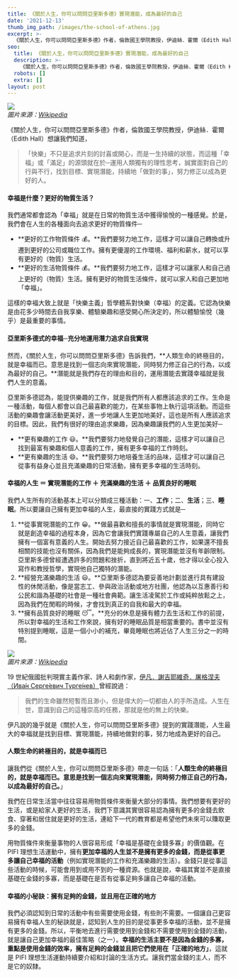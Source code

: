 ```yaml
---
title: 《關於人生，你可以問問亞里斯多德》實現潛能，成為最好的自己
date: '2021-12-13'
thumb_img_path: /images/the-school-of-athens.jpg
excerpt: >-
  《關於人生，你可以問問亞里斯多德》作者，倫敦國王學院教授，伊迪絲．霍爾（Edith Hall）想讓我們知道，「快樂」不只是追求片刻的討喜或開心，而是一生持續的狀態，而這種「幸福」或「滿足」的源頭就在於─運用人類獨有的理性思考，誠實面對自己的行與不行，找到目標、實現潛能，持續地「做對的事」，努力修正以成為更好的人。
seo:
  title: 《關於人生，你可以問問亞里斯多德》實現潛能，成為最好的自己
  description: >-
    《關於人生，你可以問問亞里斯多德》作者，倫敦國王學院教授，伊迪絲．霍爾（Edith Hall）想讓我們知道，「快樂」不只是追求片刻的討喜或開心，而是一生持續的狀態，而這種「幸福」或「滿足」的源頭就在於─運用人類獨有的理性思考，誠實面對自己的行與不行，找到目標、實現潛能，持續地「做對的事」，努力修正以成為更好的人。
  robots: []
  extra: []
layout: post
---
```

![](/images/the-school-of-athens.jpg)  
*圖片來源：[Wikipedia](https://en.wikipedia.org/wiki/File:%22The_School_of_Athens%22_by_Raffaello_Sanzio_da_Urbino.jpg)*

《關於人生，你可以問問亞里斯多德》作者，倫敦國王學院教授，伊迪絲．霍爾（Edith Hall）想讓我們知道，

> 「快樂」不只是追求片刻的討喜或開心，而是一生持續的狀態，而這種「幸福」或「滿足」的源頭就在於─運用人類獨有的理性思考，誠實面對自己的行與不行，找到目標、實現潛能，持續地「做對的事」，努力修正以成為更好的人。

#### 幸福是什麼？更好的物質生活？

我們通常都會認為「幸福」就是在日常的物質生活中獲得愉悅的一種感覺。於是，我們會在人生的各種面向去追求更好的物質條件─

* **更好的工作物質條件 💰。**我們要努力地工作，這樣才可以讓自己轉換或升遷到更好的公司或職位工作。擁有更優渥的工作環境、福利和薪水，就可以享有更好的（物質）生活。
* **更好的生活物質條件 💰。**我們要努力地工作，這樣才可以讓家人和自己過上更好的（物質）生活。擁有更好的物質生活條件，就可以家人和自己更加地「幸福」。

這樣的幸褔大致上就是「快樂主義」哲學體系對快樂（幸福）的定義。它認為快樂是由花多少時間去自我享樂、體驗樂趣和感受開心所決定的，所以體驗愉悅（幾乎）是最重要的事情。

#### 亞里斯多德式的幸福─充分地運用潛力追求自我實現

然而，《關於人生，你可以問問亞里斯多德》告訴我們，**人類生命的終極目的，就是幸福而已。意思是找到一個志向來實現潛能，同時努力修正自己的行為，以成為最好的自己。**潛能就是我們存在的理由和目的，運用潛能去實踐幸福就是我們人生的意義。

亞里斯多德認為，能提供樂趣的工作，就是我們所有人都應該追求的工作。生命是一種活動，每個人都會以自己最喜歡的能力，在某些事物上執行這項活動。而這些活動的樂趣會讓活動更美好，進一步地讓人生更加地美好，這也是所有人應該追求的目標。因此，我們有很好的理由追求樂趣，因為樂趣讓我們的人生更加美好─

* **更有樂趣的工作 😃。**我們要努力地發覺自己的潛能，這樣才可以讓自己找到最富有樂趣和個人意義的工作，擁有更多幸福的工作時刻。
* **更有樂趣的生活 😄。**我們要努力地培養生活的品味，這樣才可以讓自己從事有益身心並且充滿樂趣的日常活動，擁有更多幸福的生活時刻。

#### 幸福的人生 ＝ 實現潛能的工作 ＋ 充滿樂趣的生活 ＋ 品質良好的睡眠

我們人生所有的活動基本上可以分類成三種活動：一、**工作**；二、**生活**；三、**睡眠**。所以要讓自己擁有更加幸福的人生，最直接的實踐方式就是─

1. **從事實現潛能的工作 😀。**做最喜歡和擅長的事情就是實現潛能，同時它就是創造幸福的過程本身，因為它會讓我們實踐專屬自己的人生意義，讓我們擁有一個富有意義的人生。開始去努力接近自己最喜歡的工作，如果還不擅長相關的技能也沒有關係，因為我們是能夠成長的，實現潛能並沒有年齡限制。亞里斯多德曾經遭遇許多的問題和挫折，直到將近五十歲，他才得以全心投入寫作和教授哲學，實現他自己獨特的潛能。
2. **經營充滿樂趣的生活 😃。**亞里斯多德認為要妥善地計劃並進行具有建設性的休閒活動，像是當志工、參與政治活動或地方社團，他認為以互惠善行和公民和諧為基礎的社會是一種社會典範。讓生活凌駕於工作或純粹放鬆之上，因為我們在閒暇的時候，才會找到真正的自我和最大的幸福。
3. **擁有品質良好的睡眠 😴。**充分的休息是擁有體力去生活和工作的前提，所以對幸福的生活和工作來說，擁有好的睡眠品質是相當重要的。書中並沒有特別提到睡眠，這是一個小小的補充，畢竟睡眠也將近佔了人生三分之一的時間。

![](/images/ivan-turgenev.jpg)  
*圖片來源：[Wikipedia](https://commons.wikimedia.org/wiki/File:Turgenev_Perov_scanned.JPG)*

19 世紀俄國批判現實主義作家、詩人和劇作家，[伊凡．謝吉耶維奇．屠格涅夫（Ива́н Серге́евич Турге́нев）](https://zh.wikipedia.org/wiki/伊万·谢尔盖耶维奇·屠格涅夫)曾經說過：

> 我們的生命雖然短暫而且渺小，但是偉大的一切都由人的手所造成。人生在世，意識到自己的這種崇高的任務，那就是他的無上的快樂。

伊凡說的幾乎就是《關於人生，你可以問問亞里斯多德》提到的實踐潛能，人生最大的幸福就是找到目標、實現潛能，持續地做對的事，努力地成為更好的自己。

#### 人類生命的終極目的，就是幸福而已

讓我們從《關於人生，你可以問問亞里斯多德》帶走一句話：「**人類生命的終極目的，就是幸福而已。意思是找到一個志向來實現潛能，同時努力修正自己的行為，以成為最好的自己。**」

我們在日常生活當中往往容易用物質條件來衡量大部分的事情。我們想要有更好的生活，或是給家人更好的生活，我們下意識其實很容易認為擁有更多的金錢去飲食、穿著和居住就是更好的生活，連給下一代的教育都是希望他們未來可以賺取更多的金錢。

用物質條件來衡量事物的人很容易形成「幸福是基礎在金錢多寡」的價值觀。在 PIFI 理想生活運動中，擁有**更加幸福的人生並不是擁有更多的金錢，而是從事更多讓自己幸福的活動**（例如實現潛能的工作和充滿樂趣的生活）。金錢只是從事這些活動的時候，可能會用到或用不到的一種資源。也就是說，幸福其實並不是直接基礎在金錢的多寡，而是基礎在是否有從事足夠多讓自己幸福的活動。

#### 幸福的小秘訣：擁有足夠的金錢，並且用在正確的地方

我們必須認知到日常的活動中有些需要使用金錢，有些則不需要。一個讓自己更容易擁有幸福人生的秘訣就是，認知到人生的目的是從事更多幸福的活動，並不是擁有更多的金錢。所以，平衡地去進行需要使用到金錢和不需要使用到金錢的活動，就是讓自己更加幸福的最佳策略（之一）。**幸福的生活主要不是因為金錢的多寡，重點是使用金錢的效率，擁有足夠的金錢並且把它們使用在「正確的地方」**，這就是 PIFI 理想生活運動持續要介紹和討論的生活方式。讓我們當金錢的主人，而不是它的奴隸。
